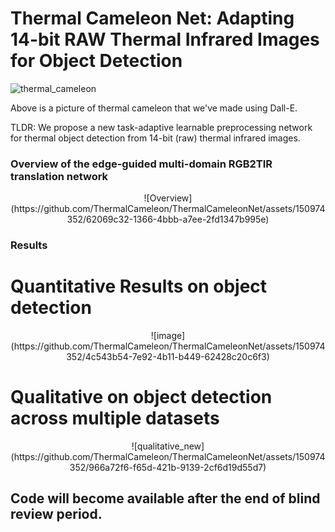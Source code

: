 # Thermal Cameleon Net: Adapting 14-bit RAW Thermal Infrared Images for Object Detection

![thermal_cameleon](https://github.com/ThermalCameleon/ThermalCameleonNet/assets/150974352/e82e98e8-63f7-477b-bd0d-35efc02c6481)

Above is a picture of thermal cameleon that we've made using Dall-E.

TLDR: We propose a new task-adaptive learnable preprocessing network for thermal object detection from 14-bit (raw) thermal infrared images. 

### Overview of the edge-guided multi-domain RGB2TIR translation network

<div align="center">
![Overview](https://github.com/ThermalCameleon/ThermalCameleonNet/assets/150974352/62069c32-1366-4bbb-a7ee-2fd1347b995e)
</div>

### Results
# Quantitative Results on object detection

<div align="center">
![image](https://github.com/ThermalCameleon/ThermalCameleonNet/assets/150974352/4c543b54-7e92-4b11-b449-62428c20c6f3)
</div>


# Qualitative on object detection across multiple datasets

<div align="center">
![qualitative_new](https://github.com/ThermalCameleon/ThermalCameleonNet/assets/150974352/966a72f6-f65d-421b-9139-2cf6d19d55d7)

</div>


## Code will become available after the end of blind review period. 
